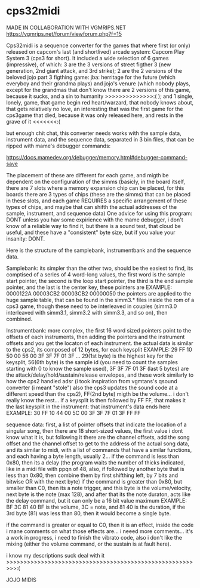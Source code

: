 # cps32midi
MADE IN COLLABORATION WITH VGMRIPS.NET https://vgmrips.net/forum/viewforum.php?f=15

Cps32midi is a sequence converter for the games that where first (or only) released on capcom's last (and shortlived) arcade system:
Capcom Play System 3 (cps3 for short).
It included a wide selection of 6 games (impressive), of which:
3 are the 3 versions of street figther 3 (new generation, 2nd giant attack, and 3rd strike);
2 are the 2 versions of the beloved jojo part 3 figthing game: 
         jba: herritage for the future (which everyboy and their grandma plays)
         and jojo's venure (which nobody plays, except for the grandmas that don't know there are 2 versions of this game, because it sucks, 
         and a sin to humanity >>>>>>>>>>>>>>:(    );
and 1 single, lonely, game, that game begin red heart/warzard, that nobody knows about, that gets relatively no love, an interesting that was the first game for the cps3game that died, because it was only released here, and rests in the grave of it <<<<<<<:(

but enough chit chat, this converter needs works with the sample data, instrument data, and the sequence data, separated in 3 bin files, that can be ripped with mame's debugger commands:

https://docs.mamedev.org/debugger/memory.html#debugger-command-save

The placement of these are different for each game, and migth be dependent on the configuration of the simms (basicly, in the board itself, there are 7 slots where a memory expansion chip can be placed, for this boards there are 3 types of chips (these are the simms) that can be placed in these slots, and each game REQUIRES a specific arrangement of these types of chips, and maybe that can shifth the actual addresses of the sample, instrument, and sequence data)
One advice for using this program: DONT
unless you hav some expirience with the mame debugger, i don't know of a reliable way to find it, but there is a sound test, that cloud be useful, and these have a "consistent" byte size, but if you value your insanity: DONT.

Here is the structure of the samplebank, instrumentbank and the sequence data.

Samplebank:
its simpler than the other two, should be the easiest to find, its comptised of a series of 4 word-long values,
the first word is the sample start pointer, the second is the loop start pointer, the third is the end sample pointer, and the last is the center key, these pointers are 
EXAMPLE: 0000122A 00003CB2 00003CB2 00000050
the pointers are applied to the huge sample table, that can be found in the simm3.* files inside the rom of a cps3 game, though these need to be interleaved in couples (simm3.0 interleaved with simm3.1, simm3.2 with simm3.3, and so on), then combined.

Instrumentbank:
more complex, the first 16 word sized pointers point to the offsets of each instruments, then adding the pointers and the instrument offsets and you get the locaton of each instrument.
the actual data is similar to the cps2, its composed of 12 bytes, for each keysplit
EXAMPLE: 29 FF 10 50 00 56 00 3F 3F 7F 01 3F ...
29(1st byte) is the highest key for the keysplit, 56(6th byte) is the sample id (you need to count the samples starting with 0 to know the sample used), 3F 3F 7F 01 3F (last 5 bytes) are the attack/delay/hold/sustain/release envelopes, and these work similarly to how the cps2 handled adsr (i took inspiration from vgmtans's qsound converter (i meant "stole") also the cps3 updates the sound code at a different speed than the cps2), FF(2nd byte) migth be the volume... i don't really know the rest...
if a keysplit is then followed by FF FF, that makes it the last keysplit in the instrument: that instrument's data ends here
EXAMPLE: 30 FF 10 44 00 5C 00 3F 3F 7F 01 3F FF FF

sequence data:
first, a list of pointer offsets that indicate the location of a singular song, then there are 18 short-sized values, the first value i dont know what it is, but following it there are the channel offsets, add the song offset and the channel offset to get to the address of the actual song data, and its similar to midi, with a list of commands that have a similar functions, and each having a byte length, usually 2...
if the command is less than 0x80, then its a delay (the program waits the number of thicks indicated, like in a midi file with ppqn of 48, also, if followed by another byte that is less than 0x80, then combine them by first shifthing left, by 7 bits and bitwise OR with the next byte)
if the command is greater than 0x80, but smaller than C0, then its a note trigger, and this byte is the volume/velocity, next byte is the note (max 128), and after that its the note duraton, acts like the delay command, but it can only be a 16 bit value maximum
EXAMPLE: BF 3C 81 40
BF is the volume, 3C = note, and 81 40 is the duration, if the 3rd byte (81) was less than 80,  then it would become a single byte.

if the command is greater or equal to C0, then it is an effect, inside the code i mane comments on what those effects are...
i neeed more comments...
it's a work in progress, i need to finish the vibrato code, also i don't like the mixing (either the volume command, or the sustain is at fault here).

i know my descriptions suck
deal  with it >>>>>>>>>>>>>>>>>>>>>>>>>>>>>>>>>>>>>>>>>>>>>>>>>>>>>>>>>:(

JOJO MIDIS
